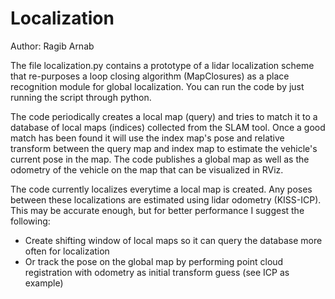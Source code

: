 # Localization

Author: Ragib Arnab


The file localization.py contains a prototype of a lidar localization scheme that re-purposes a loop closing algorithm (MapClosures) as a place recognition module for global localization. You can run the code by just running the script through python. 

The code periodically creates a local map (query) and tries to match it to a database of local maps (indices) collected from the SLAM tool. Once a good match has been found it will use the index map's pose and relative transform between the query map and index map to estimate the vehicle's current pose in the map. The code publishes a global map as well as the odometry of the vehicle on the map that can be visualized in RViz.

The code currently localizes everytime a local map is created. Any poses between these localizations are estimated using lidar odometry (KISS-ICP). This may be accurate enough, but for better performance I suggest the following:

- Create shifting window of local maps so it can query the database more often for localization
- Or track the pose on the global map by performing point cloud registration with odometry as initial transform guess (see ICP as example)
